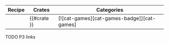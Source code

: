 | Recipe | Crates | Categories |
|---|---|---|
|  | {{#crate }} | [![cat-games][cat-games-badge]][cat-games] |

<div class="hidden">
TODO P3 links
</div>
